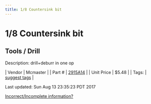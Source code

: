 ```yaml
---
title: 1/8 Countersink bit
---
```


# 1/8 Countersink bit
## Tools / Drill
Description: 	drill+deburr in one op 

| Vendor | Mcmaster | 
| Part # | [2915A14](https://www.mcmaster.com/#2915A14) | 
| Unit Price | $5.48 | 
| Tags: | [suggest tags](https://docs.google.com/forms/d/e/1FAIpQLSeWyY8v3RgOty-MyWmh9U0iivNYN_molChYyS-0U-o-kOAv_g/viewform) | 

Last updated: Sun Aug 13 23:35:23 PDT 2017

 [Incorrect/Incomplete information?](https://docs.google.com/forms/d/e/1FAIpQLSeWyY8v3RgOty-MyWmh9U0iivNYN_molChYyS-0U-o-kOAv_g/viewform)